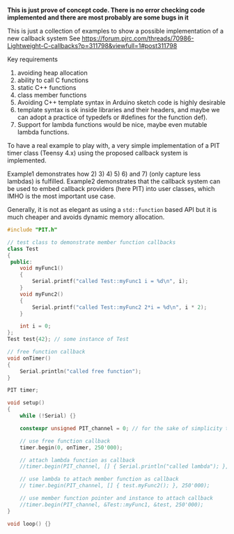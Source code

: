 **This is just prove of concept code. There is no error checking code implemented and there are most probably are some bugs in it**

This is just a collection of examples to show a possible implementation of a new callback system
See https://forum.pjrc.com/threads/70986-Lightweight-C-callbacks?p=311798&viewfull=1#post311798

Key requirements
1) avoiding heap allocation
2) ability to call C functions
3) static C++ functions
4) class member functions
5) Avoiding C++ template syntax in Arduino sketch code is highly desirable
6) template syntax is ok inside libraries and their headers, and maybe we can adopt a practice of typedefs or #defines for the function def).
7) Support for lambda functions would be nice, maybe even mutable lambda functions.

To have a real example to play with, a very simple implementation of a PIT timer class (Teensy 4.x) using the proposed callback system is implemented.


Example1 demonstrates how 2) 3) 4) 5) 6) and 7) (only capture less lambdas) is fulfilled.
Example2 demonstrates that the callback system can be used to embed callback providers (here PIT) into user classes, which IMHO is the most important use case.

Generally, it is not as elegant as using a `std::function` based API but it is much cheaper and avoids dynamic memory allocation.

```c++
#include "PIT.h"

// test class to demonstrate member function callbacks
class Test
{
 public:
    void myFunc1()
    {
        Serial.printf("called Test::myFunc1 i = %d\n", i);
    }
    void myFunc2()
    {
        Serial.printf("called Test::myFunc2 2*i = %d\n", i * 2);
    }

    int i = 0;
};
Test test{42}; // some instance of Test

// free function callback
void onTimer()
{
    Serial.println("called free function");
}

PIT timer;

void setup()
{
    while (!Serial) {}

    constexpr unsigned PIT_channel = 0; // for the sake of simplicity the PIT class doesn't automatically choose a free channel. (0..3)

    // use free function callback
    timer.begin(0, onTimer, 250'000);

    // attach lambda function as callback
    //timer.begin(PIT_channel, [] { Serial.println("called lambda"); }, 250'000);

    // use lambda to attach member function as callback
    // timer.begin(PIT_channel, [] { test.myFunc2(); }, 250'000);

    // use member function pointer and instance to attach callback
    //timer.begin(PIT_channel, &Test::myFunc1, &test, 250'000);
}

void loop() {}
```
